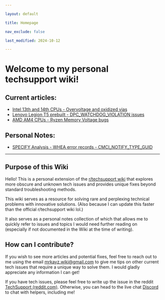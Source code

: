 ```yaml
---

layout: default

title: Homepage

nav_exclude: false

last_modified: 2024-10-12

---
```

# Welcome to my personal techsupport wiki!

## Current articles:

* [Intel 13th and 14th CPUs - Overvoltage and oxidized vias](/RTS-Extra-Docs/docs/Intel-13th-and-14th-bug)
* [Lenovo Legion T5 prebuilt - DPC_WATCHDOG_VIOLATION issues](/RTS-Extra-Docs/docs/Lenovo-Legion-T5-bug)
* [AMD AM4 CPUs - Ryzen Memory Voltage bugs](/RTS-Extra-Docs/docs/Ryzen-AM4-bug)

## Personal Notes:

* [SPECIFY Analysis - WHEA error records - CMCI_NOTIFY_TYPE_GUID](/RTS-Extra-Docs/docs/notes/WHEA-analysis-CMCI_NOTIFY_TYPE_GUID)

---

## Purpose of this Wiki

Hello! This is a personal extension of the [r/techsupport wiki](https://rtech.support/) that explores more obscure and unknown tech issues and provides unique fixes beyond standard troubleshooting methods.

This wiki serves as a resource for solving rare and perplexing technical problems with innovative solutions. (Also because I can update this faster than the official r/techsupport wiki lol.)

It also serves as a personal notes collection of which that allows me to quickly refer to issues and topics I would need further reading on (especially if not documented in the Wiki at the time of writing).

## How can I contribute?

If you wish to see more articles and potential fixes, feel free to reach out to me using the email [mrkayz.wiki@gmail.com](mailto:mrkayz.wiki@gmail.com) to give me tips on other current tech issues that require a unique way to solve them. I would gladly appreciate any information I can get!

If you have tech issues, please feel free to write up the issue in the reddit [TechSupport (reddit.com)](https://www.reddit.com/r/techsupport/). Otherwise, you can head to the live chat [Discord](https://discord.com/invite/2EDwzWa) to chat with helpers, including me!